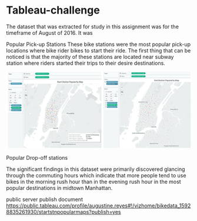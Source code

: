 # Tableau-challenge

The dataset that was extracted for study in this assignment was for the timeframe of August of 2016. It was


Popular Pick-up Stations
These bike stations were the most popular pick-up locations where bike rider bikes to start their ride. The first thing that can be noticed is that the majority of these stations are located near subway station where riders started their trips to their desire destinations.



![Tableau-challenge](https://github.com/cyffer/Tableau-challenge/blob/master/imgs/OrigDestPopulairty.jpg)

Popular Drop-off stations

The significant findings in this dataset were primarily discovered glancing through the commuting hours which indicate that more people tend to use bikes in the morning rush hour than in the evening rush hour in the most popular destinations in midtown Manhattan.




public server publish document
https://public.tableau.com/profile/augustine.reyes#!/vizhome/bikedata_15928835261930/startstnpopularmaps?publish=yes
